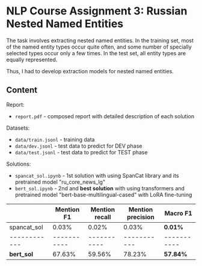 # NLP Course Assignment 3: Russian Nested Named Entities

The task involves extracting nested named entities. In the training set, most of 
the named entity types occur quite often, and some number of specially
selected types occur only a few times. In the test set, all entity types are
equally represented.

Thus, I had to develop extraction models for nested named entities.

## Content

Report:
-  `report.pdf` - composed report with detailed description of each solution
  
Datasets:
- `data/train.jsonl` - training data
- `data/dev.jsonl` - test data to predict for DEV phase
- `data/test.jsonl` - test data to predict for TEST phase

Solutions:
- `spancat_sol.ipynb` - 1st solution with using SpanCat library and its pretrained model "ru_core_news_lg"
- `bert_sol.ipynb` - 2nd and **best solution** with using transformers and pretrained model "bert-base-multilingual-cased" with LoRA fine-tuning

|              | Mention F1  | Mention recall | Mention precision | **Macro F1**|
| ------------ | ----------- | -----------    | -----------       | ----------- |
| spancat_sol  | 0.03%       | 0.02%          | 0.03%             | **0.01%**   |
| ------------ | ----------- | -----------    | -----------       | ----------- |
| **bert_sol** | 67.63%      | 59.56%         | 78.23%            | **57.84%**  |
